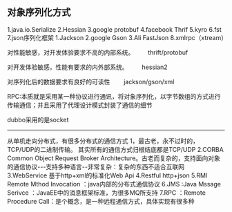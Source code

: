 ## 对象序列化方式

1.java.io.Serialize
2.Hessian
3.google protobuf
4.facebook Thrif
5.kyro
6.fst
7.json序列化框架
  1.Jackson
  2.google Gson
  3.Ali FastJson
8.xmlrpc（xtream）

对性能敏感，对开发体验要求不高的内部系统。
　　thrift/protobuf

对开发体验敏感，性能有要求的内外部系统。
　　hessian2

对序列化后的数据要求有良好的可读性
　　jackson/gson/xml  


RPC:本质就是采用某一种协议进行通讯，将对象序列化，以字节数组的方式进行传输通信；并且采用了代理设计模式封装了通信的细节

dubbo采用的是socket

---
从单机走向分布式，有很多分布式的通信方式
1，最古老，永不过时的，TCP/UDP的二进制传输。
     其实所有的通信方式归根结底都是TCP/UDP
2.CORBA Common Object Request Broker Architecture。古老而复杂的，支持面向对象的通信协议---支持多种语言--非常复杂：复杂的东西不适合互联网
3.WebService 基于http+xml的标准化Web Api
4.Restful  http+json
5.RMI Remote Mthod Invocation ：java内部的分布式通信协议
6.JMS :Java Mssage Serivce  ：JavaEE中的消息框架标准，为很多MQ所支持
7.RPC ：Remote Procedure Call：是个概念，是一种远程通信方式，具体实现有很多种
